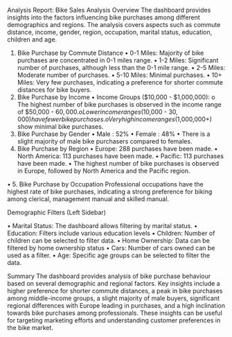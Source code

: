 Analysis Report: Bike Sales Analysis
Overview
The dashboard provides insights into the factors influencing bike purchases among different demographics and regions. The analysis covers aspects such as commute distance, income, gender, region, occupation, marital status, education, children and age.
1. Bike Purchase by Commute Distance
•	0-1 Miles: Majority of bike purchases are concentrated in 0-1 miles range.
•	1-2 Miles: Significant number of purchases, although less than the 0-1 mile range.
•	2-5 Miles: Moderate number of purchases.
•	5-10 Miles: Minimal purchases.
•	10+ Miles: Very few purchases, indicating a preference for shorter commute distances for bike buyers.
2. Bike Purchase by Income
•	Income Groups ($10,000 - $1,000,000):
o	The highest number of bike purchases is observed in the income range of $50,000 - $60,000.
o	Lower income ranges ($10,000 - $30,000) have fewer bike purchases.
o	Very high income ranges ($1,000,000+) show minimal bike purchases.
3. Bike Purchase by Gender
•	Male : 52%
•	Female : 48%
•	There is a slight majority of male bike purchasers compared to females.
4. Bike Purchase by Region
•	Europe: 288 purchases have been made.
•	North America: 113 purchases have been made.
•	Pacific: 113 purchases have been made.
•	The highest number of bike purchases is observed in Europe, followed by North America and the Pacific region. 

•	5. Bike Purchase by Occupation
Professional occupations have the highest rate of bike purchases, indicating a strong preference for biking among clerical, management manual and skilled manual.

Demographic Filters (Left Sidebar)

•	Marital Status: The dashboard allows filtering by marital status.
•	Education: Filters include various education levels 
•	Children: Number of children can be selected to filter data.
•	Home Ownership: Data can be filtered by home ownership status 
•	Cars: Number of cars owned can be used as a filter.
•	Age: Specific age groups can be selected to filter the data.

Summary
The dashboard provides analysis of bike purchase behaviour based on several demographic and regional factors. Key insights include a higher preference for shorter commute distances, a peak in bike purchases among middle-income groups, a slight majority of male buyers, significant regional differences with Europe leading in purchases, and a high inclination towards bike purchases among professionals. These insights can be useful for targeting marketing efforts and understanding customer preferences in the bike market.



